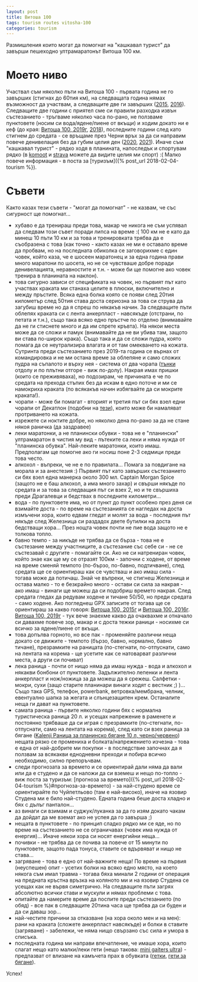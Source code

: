 ```yaml
---
layout: post
title: Витоша 100
tags: tourism routes vitosha-100
categories: tourism
---
```

Размишления които могат да помогнат на "кашкавал турист" да завърши пешеходно ултрамаратонът Витоша 100 км.

# Моето ниво

Участвал съм няколко пъти на Витоша 100 - първата година не го завърших (стигнах до 60тия км), на следващата година нямах възможност да участвам, а следващите две ги завърших ([2015](https://www.komoot.com/tour/18225631/zoom), [2016](https://www.komoot.com/tour/18515944/zoom)). Следващите две години с приятел сме си правили разходка извън състезанието - тръгваме няколко часа по-рано, не ползваме пунктовете (носим си вода/ядене/пиене от вкъщи) и ходим докато ни е кеф (до края: [Витоша 100, 2019г](https://www.komoot.com/tour/76477208/zoom), [2018](https://www.komoot.com/tour/36521344/zoom)), последните години след като стигнем до средата - се връщаме през Черни връх за да си направим повече денивелация без да губим целия ден ([2020](https://www.komoot.com/tour/226735666/zoom), [2021](https://www.komoot.com/tour/396736480/zoom)). Иначе съм "кашкавал турист" - рядко ходя в планината, напоследък и спортувам рядко (в [komoot](https://www.komoot.com/user/451563390370/tours?type=recorded&search=2015) и [strava](https://www.strava.com/athletes/8125074#interval?interval=201524&interval_type=week&chart_type=miles&year_offset=6) можете да видите целия ми спорт) :( Малко повече информация - в поста за [туризъм]({% post_url 2018-02-04-tourism %}).

# Съвети

Както казах тези съвети - "могат да помогнат" - не казвам, че със сигурност ще помогнат...

- хубаво е да тренираш преди това, макар че никога не съм успявал да следвам този съвет поради липса на време :( 100 км не е като да минеш 10 пъти 10 км и за това и тренировката трябва да е съобразена с това (как точно - както казах не ми е оставало време да пробвам, но на последната обиколка се заговорихме с един човек, който каза, че е шосеен маратонец и за една година прави много маратони по шосета, но не се чувстваше добре поради денивелацията, неравностите и т.н. - може би ще помогне ако човек тренира в планината на наклон).
- това сигурно зависи от спецификата на човек, но първият път като участвах краката ми станаха целите в плюски, включително и между пръстите. Всяка една болка която се появи след 20тия километър след 50тия става доста сериозна за това си струва да загубиш време но да я спреш по някакъв начин. За следващите пъти облепях краката си с лента анкерпласт - навсякъде (отстрани, по петата и т.н.), също така всяко едно пръстче по отделно (внимавайте да не ги стиснете много и да им спрете кръвта). На някои места може да се сложи и памук (внимавайте да не ви убива там, защото ви става по-широк крака). Също така и да се сложи пудра, която помага да се неутрализира влагата и от там омекването на кожата. Сутринта преди състезанието през 2019-та година се върнах от командировка и не ми остана време за облепяне и само сложих пудра на съпалото и върху нея - система от два чорапа ([тънки](https://www.varriosport.bg/komplekt-sportni-chorapi-baselayer-pathfinder.html) отдолу и по плътни отгоре - виж по-долу). Накрая имах пришки (които се преживяваха), но подозирам, че причината е че по средата на прехода стъпих без да искам в едно поточе и ми се намокриха краката (по всякакъв начин избягвайте да си мокрите краката!).
- чорапи - може би помагат - вторият и третия път си бях взел едни чорапи от Декатлон (подобни на [тези](https://www.decathlon.bg/chorapi-za-prehodi-nh500-mid-x2-id_8358985.html)), които може би намаляват протриването на кожата.
- изрежете си ноктите добре, но няколко дена по-рано за да не стане някоя раничка (да заздравее)
- леки маратонки, а не планински обувки - това не е "планински" ултрамаратон в чистия му вид - пътеките са леки и няма нужда от "планинска обувка". Най-леките маратонки, които имаш. Предполагам ще помогне ако ги носиш поне 2-3 седмици преди това често.
- алкохол - въпреки, че не е по правилата... Помага за повдигане на морала и за анестезия :) Първият път като завърших състезанието си бях взел една манерка около 300 мл. Captain Morgan Spice (защото не е баш алкохол, а има много захар) и свърши някъде по средата и за това за следващия път си взех 2, но и те свършиха преди Драгалевци и бедствах в последните километри...
- вода - по пунктовете има, но от пункт до пункт особено през деня си взимайте доста - по време на състезанията се нагледах на доста измъчени хора, които едвам гледат и молят за вода - последния път някъде след Железница си раздадох двете бутилки на доста бедстващи хора... През нощта човек почти не пие вода защото не е толкова топло.
- бавно темпо - за никъде не трябва да се бърза - това не е състезание между участниците, а състезание със себе си - не се състезавай с другите - помагайте си. Ако не си натрениран човек, който знае как ще му се отразят 100км - започни с ходене, от време на време сменяй темпото (по-бързо, по-бавно, подтичване), след средата ще се ориентираш как се чувстваш и ако имаш сила - тогава може да потичаш. Знай че въпреки, че стигнеш Железница и остава малко - то е безкрайно много - остави си сила за накрая - ако имаш - винаги ще можеш да си подобриш времето накрая. След средата гледах да редувам ходене и тичане 50/50, но преди средата - само ходене. Ако погледнеш GPX записите от тогава ще се ориентираш за какво говоря: [Витоша 100, 2015г](https://www.komoot.com/tour/18225631) и [Витоша 100, 2016г](https://www.komoot.com/tour/18515944). [Витоша 100, 2019г](https://www.komoot.com/tour/76477208/zoom) - тук вече знаехме какво да очаквахме и отначало си давахме повече зор, макар и с доста тежки раници - носихме си всичко за ядене/пиене от вкъщи.
- това допълва горното, но все пак - променяйте различни неща докато се движите - темпото (бързо, бавно, нормално, бавно тичане), презрамките на раницата (по-стегнати, по-отпуснати, само на лентата на корема - ще усетите как се натоварват различни места, а други си почиват)
- лека раница - почти от нищо няма да имаш нужда - вода и алкохол и някакви бонбони от пунктовете. Задължително лепенки и лента анкерпласт и нож/ножица за да можеш да я срежеш. Салфетки - мокри, сухи (защо старите планинари винаги ходят с вестник ;) )... Също така GPS, телефон, powerbank, ветровка/мембрана, челник, евентуално шапка за жегата и слънцезащитен крем. Останалите неща ги дават на пунктовете.
- самата раница - първите няколко години бях с нормална туристическа раница 20 л. и усещах напрежение в раменете и постоянно трябваше да си играя с презрамките (по-стегнати, по-отпуснати, само на лентата на корема), след като си взех раница за бягане ([Kalenji Раница за планинско бягане 10 л, черно/червено](https://www.decathlon.bg/p/168332-114538_ranitsa-za-planinsko-byagane-10-l-chernoslashbyalo.html)) нещата рязко се промениха и болката/напрежението изчезна - това е една от най-добрите ми покупки - в последствие започнах да я ползвам за всякакви еднодневни преходи и побира всичко необходимо, силно препоръчвам.
- следи прогнозата за времето и се ориентирай дали няма да вали или да е студено и да се наложи да си вземеш и нещо по-топло - виж поста за туризъм: [прогноза за времето]({% post_url 2018-02-04-tourism %}#прогноза-за-времето) - за най-студено време се ориентирайте по Чуйпетльово (там е най-високо), иначе на язовир Студена ми е било най-студено. Едната година беше доста хладно и бях с дълъг панталон...
- аз винаги си взимам и суджук/луканка за да го изям докато чакам да дойдат да ме вземат ако не успея да го завърша ;)
- нещата в пунктовете - по принцип сладко рядко ми се яде, но по време на състезанието не се ограничавах (човек има нужда от енергия)... Иначе някои хора си носят енергийни неща...
- почивки - не трябва да се почива за повече от 15 минути по пунктовете, защото пада тонуса, ставите се вдървяват и нищо не става...
- загряване - това е едно от най-важните неща! По време на първия (неуспешен) опит - усетих болки на всяко едно място, на което някога съм имал травма - тогава бяха минали 2 години от операция на предната кръстна връзка на коляното ми и на язовир Студена се усещах как не вървя симетрично. На следващите пъти загрях абсолютно всички стави и мускули и нямах проблеми с това.
- опитайте да намерите време да поспите преди състезанието (по обяд) - все пак в следващите 20тина часа ще трябва да си буден и да си даваш зор...
- най-честите причини за отказване (на хора около мен и на мен): рани на краката (сложете анкерпласт навсякъде) и болки в ставите (загряване) - забележи, че няма нищо свързано със сила и умора в списъка.
- последната година ми направи впечатление, че имаше хора, които слагат нещо като малки/леки гети (нещо такова: [mini gaiters ultra](https://www.skisharki.bg/p582-raidlight-mini-gaiters-ultra/kategoriya=aksesoari/pol=uni/cvyat=black/razmer=one)) - предпазват от влизане на камъчета прах в обувката ([гетки](https://oilaripi.com/eshop/produkt/getka-kom-emine-2019/), [гети за бягане](https://basecamp-shop.com/search/gaiter)).

Успех!
